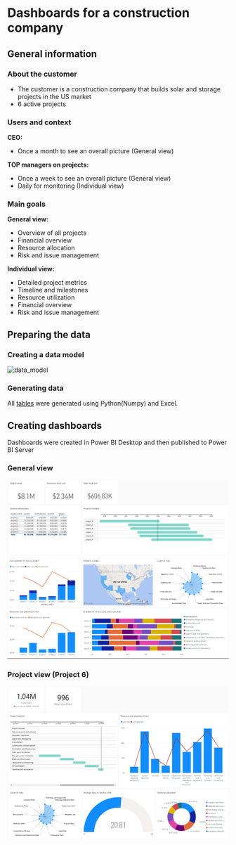 # Dashboards for a construction company

## General information

### About the customer
- The customer is a construction company that builds solar and storage projects in the US market
- 6 active projects

### Users and context
**CEO:**
- Once a month to see an overall picture (General view)

**TOP managers on projects:**
- Once a week to see an overall picture (General view)
- Daily for monitoring (Individual view)

### Main goals
**General view:**
- Overview of all projects
- Financial overview
- Resource allocation
- Risk and issue management

**Individual view:**
- Detailed project metrics
- Timeline and milestones
- Resource utilization
- Financial overview
- Risk and issue management

## Preparing the data

### Creating a data model
![data_model](https://github.com/HannaStselmashok/construction_energy/assets/99286647/d46cbe20-c271-46cb-b37a-79c1219772d6)

### Generating data
All [tables](data) were generated using Python(Numpy) and Excel.

## Creating dashboards
Dashboards were created in Power BI Desktop and then published to Power BI Server
### General view
![general_view_1](general_view_1.png)
![general_view_2](general_view_2.png)

### Project view (Project 6)
![project_view](project_view_1.png)

